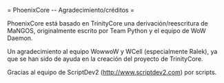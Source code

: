 = PhoenixCore -- Agradecimiento/créditos =

PhoenixCore está basado en TrinityCore una derivación/reescritura de MaNGOS,
originalmente escrito por Team Python y el equipo de WoW Daemon.

Un agradecimiento al equipo WowwoW y WCell (especialmente Ralek), ya que se han sido de ayuda en la creación
del proyecto de TrinityCore.

Gracias al equipo de ScriptDev2 (http://www.scriptdev2.com) por scripts.
